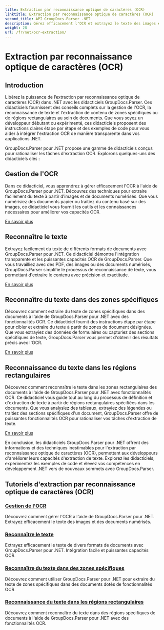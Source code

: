 ```yaml
---
title: Extraction par reconnaissance optique de caractères (OCR)
linktitle: Extraction par reconnaissance optique de caractères (OCR)
second_title: API GroupDocs.Parser .NET
description: Gérez efficacement l'OCR et extrayez le texte des images et des documents avec GroupDocs.Parser pour .NET. Améliorez vos capacités OCR dès aujourd'hui !
weight: 28
url: /fr/net/ocr-extraction/
---
```


# Extraction par reconnaissance optique de caractères (OCR)


## Introduction

Libérez la puissance de l’extraction par reconnaissance optique de caractères (OCR) dans .NET avec les didacticiels GroupDocs.Parser. Ces didacticiels fournissent des conseils complets sur la gestion de l'OCR, la reconnaissance de texte et l'extraction de contenu de zones spécifiques ou de régions rectangulaires au sein de documents. Que vous soyez un développeur débutant ou expérimenté, ces didacticiels proposent des instructions claires étape par étape et des exemples de code pour vous aider à intégrer l'extraction OCR de manière transparente dans vos applications .NET.

GroupDocs.Parser pour .NET propose une gamme de didacticiels conçus pour rationaliser les tâches d'extraction OCR. Explorons quelques-uns des didacticiels clés :

## Gestion de l'OCR
Dans ce didacticiel, vous apprendrez à gérer efficacement l'OCR à l'aide de GroupDocs.Parser pour .NET. Découvrez des techniques pour extraire facilement du texte à partir d'images et de documents numérisés. Que vous numérisiez des documents papier ou traitiez du contenu basé sur des images, ce didacticiel vous fournit les outils et les connaissances nécessaires pour améliorer vos capacités OCR.

[En savoir plus](./handling-ocr/)

## Reconnaître le texte
Extrayez facilement du texte de différents formats de documents avec GroupDocs.Parser pour .NET. Ce didacticiel démontre l'intégration transparente et les puissantes capacités OCR de GroupDocs.Parser. Que vous travailliez avec des PDF, des images ou des documents numérisés, GroupDocs.Parser simplifie le processus de reconnaissance de texte, vous permettant d'extraire le contenu avec précision et exactitude.

[En savoir plus](./recognizing-text/)

## Reconnaître du texte dans des zones spécifiques
Découvrez comment extraire du texte de zones spécifiques dans des documents à l'aide de GroupDocs.Parser pour .NET avec des fonctionnalités OCR. Ce didacticiel fournit des instructions étape par étape pour cibler et extraire du texte à partir de zones de document désignées. Que vous extrayiez des données de formulaires ou capturiez des sections spécifiques de texte, GroupDocs.Parser vous permet d'obtenir des résultats précis avec l'OCR.

[En savoir plus](./recognizing-text-in-specific-areas/)

## Reconnaissance du texte dans les régions rectangulaires
Découvrez comment reconnaître le texte dans les zones rectangulaires des documents à l'aide de GroupDocs.Parser pour .NET avec fonctionnalités OCR. Ce didacticiel vous guide tout au long du processus de définition et d'extraction de texte à partir de régions rectangulaires spécifiées dans les documents. Que vous analysiez des tableaux, extrayiez des légendes ou traitiez des sections spécifiques d'un document, GroupDocs.Parser offre de puissantes fonctionnalités OCR pour rationaliser vos tâches d'extraction de texte.

[En savoir plus](./recognizing-text-in-rectangular-regions/)

En conclusion, les didacticiels GroupDocs.Parser pour .NET offrent des informations et des techniques inestimables pour l'extraction par reconnaissance optique de caractères (OCR), permettant aux développeurs d'améliorer leurs capacités d'extraction de texte. Explorez les didacticiels, expérimentez les exemples de code et élevez vos compétences en développement .NET vers de nouveaux sommets avec GroupDocs.Parser.
## Tutoriels d'extraction par reconnaissance optique de caractères (OCR)
### [Gestion de l'OCR](./handling-ocr/)
Découvrez comment gérer l'OCR à l'aide de GroupDocs.Parser pour .NET. Extrayez efficacement le texte des images et des documents numérisés.
### [Reconnaître le texte](./recognizing-text/)
Extrayez efficacement le texte de divers formats de documents avec GroupDocs.Parser pour .NET. Intégration facile et puissantes capacités OCR.
### [Reconnaître du texte dans des zones spécifiques](./recognizing-text-in-specific-areas/)
Découvrez comment utiliser GroupDocs.Parser pour .NET pour extraire du texte de zones spécifiques dans des documents dotés de fonctionnalités OCR.
### [Reconnaissance du texte dans les régions rectangulaires](./recognizing-text-in-rectangular-regions/)
Découvrez comment reconnaître du texte dans des régions spécifiques de documents à l'aide de GroupDocs.Parser pour .NET avec des fonctionnalités OCR.